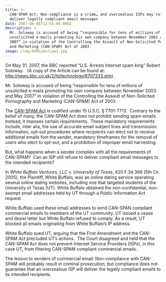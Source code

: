 ```yaml
---
title: >-
  CAN-SPAM Act: Non-compliance is a crime… and overzealous ISPs may refuse to
  deliver legally compliant email messages
date: 2007-06-08T12:55:00.000Z
description: >-
  Mr. Soloway is accused of being “responsible for tens of millions of
  unsolicited e-mails promoting his own company between November 2003 and May
  2007” in violation of the Controlling the Assault of Non-Solicited Pornography
  and Marketing (CAN-SPAM) Act of 2003.
image: /img/AVMCyberLaw2.jpg
---
```

On May 31, 2007, the&nbsp;BBC&nbsp;reported “U.S. Arrests Internet spam king” Robert Soloway.&nbsp;&nbsp; (A copy of the Article can be found at: <a class="" href="http://news.bbc.co.uk/2/hi/technology/6707333.stm" target="_blank" rel="nofollow" >http://news.bbc.co.uk/2/hi/technology/6707333.stm</a>).&nbsp;&nbsp; 

Mr. Soloway is accused of being “responsible for tens of millions of unsolicited e-mails promoting his own company between November 2003 and May 2007” in violation of the Controlling the Assault of Non-Solicited Pornography and Marketing (CAN-SPAM) Act of 2003.

The  <a href="http://www.cyberinternetlawyer.com/Commercial_Email_Spam.html" target="_blank" rel="nofollow" >CAN-SPAM Act</a> is codified under 15 U.S.C. § 7701-7713.&nbsp; Contrary to the belief of many, the CAN-SPAM Act does not prohibit sending spam emails.&nbsp; Instead, it imposes certain requirements.&nbsp; These mandatory requirements include, inter alia, the use of accurate email subject lines and transmission information, opt-out procedures where recipients can elect not to receive additional emails fom the sender, mandatory timeframes for the removal of users who elect to opt-out, and a prohibition of improper email harvesting.&nbsp; 

But, what happens when a sender complies with all the requirements of CAN-SPAM?&nbsp; Can an ISP still refuse to deliver compliant email messages to the intended recipients? 

In _White Buffalo Ventures, LLC v. University of Texas_, 420 F.3d 366 (5th Cir. 2005),&nbsp;the Plaintiff, White Buffalo, was an online dating service operating several online dating websites, including one that targeted students of the University of Texas (UT). White Buffalo obtained the non-confidential, non-exempt email addresses held by UT through a Public Information Act request.

White Buffalo used these email addresses to send CAN-SPAN compliant commercial emails to members of the UT community. UT issued a cease and desist letter but White Buffalo refused to comply. As a result, UT blocked all emails originating from White Buffalo’s IP address. 

White Buffalo sued UT, arguing that the First Amendment and the CAN-SPAM Act precluded UT’s actions.&nbsp; The Court disagreed and held that the CAN-SPAM Act does not prevent Internet Service Providers (ISPs), in this case UT, from filtering CAN-SPAM compliant commercial emails.

The lesson to senders of commercial email: Non-compliance with CAN-SPAM will probably result in criminal prosecution, but compliance does not guarantee that an overzealous ISP will deliver the legally compliant emails to its intended recipients.
